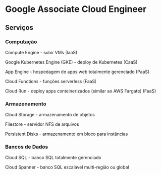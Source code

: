 # Google Associate Cloud Engineer

## Serviços

### Computação

Compute Engine - subir VMs (IaaS)

Google Kubernetes Engine (GKE) - deploy de Kubernetes (CaaS)

App Engine - hospedagem de apps web totalmente gerenciado (PaaS)

Cloud Functions - funções serverless (FaaS)

Cloud Run - deploy apps conteinerizados (similar ao AWS Fargate) (FaaS)

### Armazenamento

Cloud Storage - armazenamento de objetos

Filestore - servidor NFS de arquivos

Persistent Disks - armazenamento em bloco para instâncias

### Bancos de Dados

Cloud SQL - banco SQL totalmente gerenciado

Cloud Spanner - banco SQL escalável multi-região ou global









